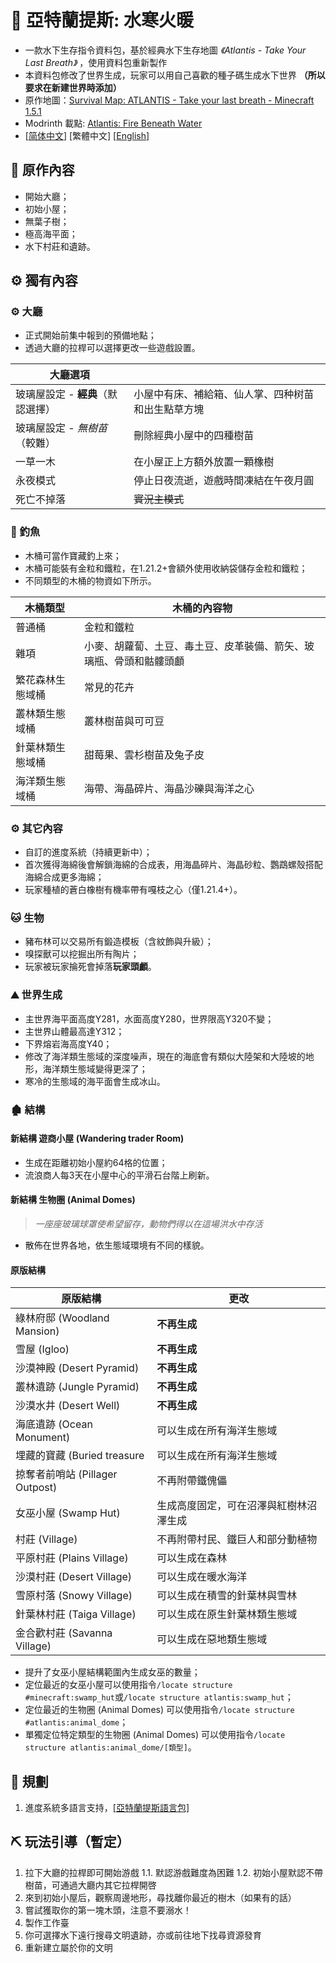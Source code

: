 # 🌊 亞特蘭提斯: 水寒火暖

- 一款水下生存指令資料包，基於經典水下生存地圖 *《Atlantis - Take Your Last Breath》* ，使用資料包重新製作
- 本資料包修改了世界生成，玩家可以用自己喜歡的種子碼生成水下世界 **（所以要求在新建世界時添加）**
- 原作地圖：[Survival Map: ATLANTIS - Take your last breath - Minecraft 1.5.1](https://www.planetminecraft.com/project/survival-map-atlantis---take-your-last-breath---minecraft-151/)
- Modrinth 載點: [Atlantis: Fire Beneath Water](https://modrinth.com/datapack/atlantis-firebeneathwater)
- [[简体中文](https://github.com/Mzhuangshao/atlantis/blob/main/README.md)]   [繁體中文]   [[English](https://github.com/Mzhuangshao/atlantis/blob/main/README_en_us.md)]

## 🔱 原作內容

- 開始大廳；
- 初始小屋；
- 無葉子樹；
- 極高海平面；
- 水下村莊和遺跡。

## ⚙️ 獨有內容

### ⚙️ 大廳

- 正式開始前集中報到的預備地點；
- 透過大廳的拉桿可以選擇更改一些遊戲設置。

| 大廳選項                          |                                                    |
| --------------------------------- | -------------------------------------------------- |
| 玻璃屋設定 - **經典**（默認選擇） | 小屋中有床、補給箱、仙人掌、四种树苗和出生點草方塊 |
| 玻璃屋設定 - *無樹苗*（較難）     | 刪除經典小屋中的四種樹苗                           |
| 一草一木                          | 在小屋正上方額外放置一顆橡樹                       |
| 永夜模式                          | 停止日夜流逝，遊戲時間凍結在午夜月圓               |
| 死亡不掉落                        | ~~實況主模式~~                                       |

### 🎣 釣魚

- 木桶可當作寶藏釣上來；
- 木桶可能裝有金粒和鐵粒，在1.21.2+會額外使用收納袋儲存金粒和鐵粒；
- 不同類型的木桶的物資如下所示。

| 木桶類型         | 木桶的內容物                                                       |
| ---------------- | ------------------------------------------------------------------ |
| 普通桶           | 金粒和鐵粒                                                         |
| 雜項             | 小麥、胡蘿蔔、土豆、毒土豆、皮革裝備、箭矢、玻璃瓶、骨頭和骷髏頭顱 |
| 繁花森林生態域桶 | 常見的花卉                                                         |
| 叢林類生態域桶   | 叢林樹苗與可可豆                                                   |
| 針葉林類生態域桶 | 甜莓果、雲杉樹苗及兔子皮                                           |
| 海洋類生態域桶   | 海帶、海晶碎片、海晶沙礫與海洋之心                                 |

### ⚙️ 其它內容

- 自訂的進度系統（持續更新中）；
- 首次獲得海綿後會解鎖海綿的合成表，用海晶碎片、海晶砂粒、鸚鵡螺殼搭配海綿合成更多海綿；
- 玩家種植的蒼白橡樹有機率帶有嘎枝之心（僅1.​​21.4+）。

### 🐱 生物

- 豬布林可以交易所有鍛造模板（含紋飾與升級）；
- 嗅探獸可以挖掘出所有陶片；
- 玩家被玩家掄死會掉落**玩家頭顱**。

### ⛰ 世界生成

- 主世界海平面高度Y281，水面高度Y280，世界限高Y320不變；
- 主世界山體最高達Y312；
- 下界熔岩海高度Y40；
- 修改了海洋類生態域的深度噪声，現在的海底會有類似大陸架和大陸坡的地形，海洋類生態域變得更深了；
- 寒冷的生態域的海平面會生成冰山。

### 🏚 結構

#### 新結構 遊商小屋 (Wandering trader Room)

- 生成在距離初始小屋約64格的位置；
- 流浪商人每3天在小屋中心的平滑石台階上刷新。

#### 新結構 生物圈 (Animal Domes)

> *一座座玻璃球罩使希望留存，動物們得以在這場洪水中存活*

- 散佈在世界各地，依生態域環境有不同的樣貌。

#### 原版結構

| 原版結構                        | 更改                                   |
| ------------------------------- | -------------------------------------- |
| 綠林府邸 (Woodland Mansion)     | **不再生成**                           |
| 雪屋 (Igloo)                    | **不再生成**                           |
| 沙漠神殿 (Desert Pyramid)       | **不再生成**                           |
| 叢林遺跡 (Jungle Pyramid)       | **不再生成**                           |
| 沙漠水井 (Desert Well)          | **不再生成**                           |
| 海底遺跡 (Ocean Monument)       | 可以生成在所有海洋生態域                 |
| 埋藏的寶藏 (Buried treasure     | 可以生成在所有海洋生態域                 |
| 掠奪者前哨站 (Pillager Outpost) | 不再附帶鐵傀儡                         |
| 女巫小屋 (Swamp Hut)            | 生成高度固定，可在沼澤與紅樹林沼澤生成 |
| 村莊 (Village)                  | 不再附帶村民、鐵巨人和部分動植物       |
| 平原村莊 (Plains Village)       | 可以生成在森林                         |
| 沙漠村莊 (Desert Village)       | 可以生成在暖水海洋                     |
| 雪原村落 (Snowy Village)        | 可以生成在積雪的針葉林與雪林           |
| 針葉林村莊 (Taiga Village)      | 可以生成在原生針葉林類生態域             |
| 金合歡村莊 (Savanna Village)    | 可以生成在惡地類生態域                   |

- 提升了女巫小屋結構範圍內生成女巫的數量；
- 定位最近的女巫小屋可以使用指令`/locate structure #minecraft:swamp_hut`或`/locate structure atlantis:swamp_hut`；
- 定位最近的生物圈 (Animal Domes) 可以使用指令`/locate structure #atlantis:animal_dome`；
- 單獨定位特定類型的生物圈 (Animal Domes) 可以使用指令`/locate structure atlantis:animal_dome/[類型]`。

## 🎨 規劃

1. 進度系統多語言支持，[[亞特蘭提斯語言包]](https://github.com/Mzhuangshao/atlantis-language-pack)

## ⛏ 玩法引導（暫定）

1. 拉下大廳的拉桿即可開始游戲
  1.1. 默認游戲難度為困難
  1.2. 初始小屋默認不帶樹苗，可通過大廳内其它拉桿開啓
2. 來到初始小屋后，觀察周邊地形，尋找離你最近的樹木（如果有的話）
3. 嘗試獲取你的第一塊木頭，注意不要溺水！
4. 製作工作臺
5. 你可選擇水下遠行搜尋文明遺跡，亦或前往地下找尋資源發育
6. 重新建立屬於你的文明
